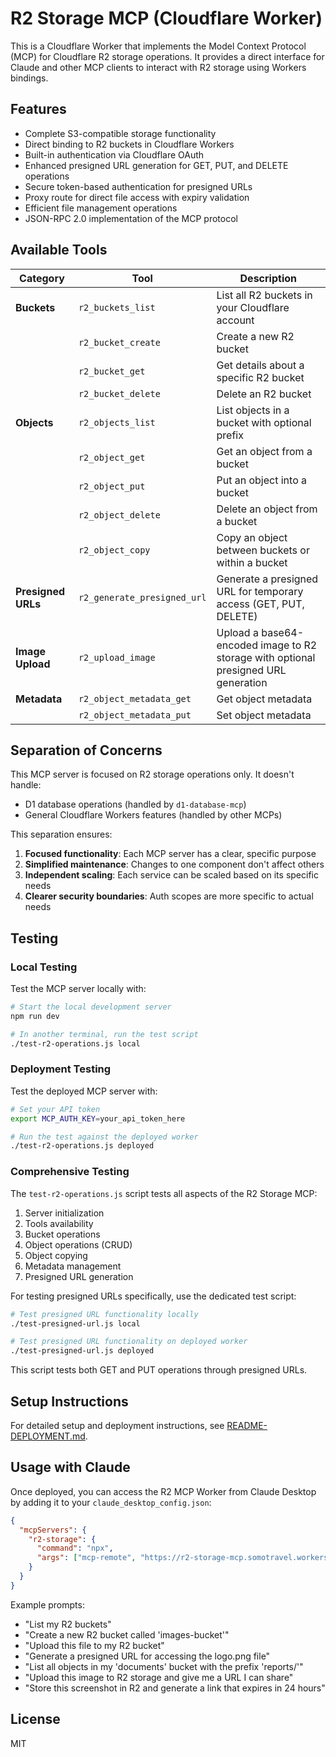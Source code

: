# R2 Storage MCP (Cloudflare Worker)

This is a Cloudflare Worker that implements the Model Context Protocol (MCP) for Cloudflare R2 storage operations. It provides a direct interface for Claude and other MCP clients to interact with R2 storage using Workers bindings.

## Features

- Complete S3-compatible storage functionality
- Direct binding to R2 buckets in Cloudflare Workers
- Built-in authentication via Cloudflare OAuth 
- Enhanced presigned URL generation for GET, PUT, and DELETE operations
- Secure token-based authentication for presigned URLs
- Proxy route for direct file access with expiry validation
- Efficient file management operations
- JSON-RPC 2.0 implementation of the MCP protocol

## Available Tools

| Category | Tool | Description |
|----------|------|-------------|
| **Buckets** | `r2_buckets_list` | List all R2 buckets in your Cloudflare account |
| | `r2_bucket_create` | Create a new R2 bucket |
| | `r2_bucket_get` | Get details about a specific R2 bucket |
| | `r2_bucket_delete` | Delete an R2 bucket |
| **Objects** | `r2_objects_list` | List objects in a bucket with optional prefix |
| | `r2_object_get` | Get an object from a bucket |
| | `r2_object_put` | Put an object into a bucket |
| | `r2_object_delete` | Delete an object from a bucket |
| | `r2_object_copy` | Copy an object between buckets or within a bucket |
| **Presigned URLs** | `r2_generate_presigned_url` | Generate a presigned URL for temporary access (GET, PUT, DELETE) |
| **Image Upload** | `r2_upload_image` | Upload a base64-encoded image to R2 storage with optional presigned URL generation |
| **Metadata** | `r2_object_metadata_get` | Get object metadata |
| | `r2_object_metadata_put` | Set object metadata |

## Separation of Concerns

This MCP server is focused on R2 storage operations only. It doesn't handle:

- D1 database operations (handled by `d1-database-mcp`)
- General Cloudflare Workers features (handled by other MCPs)

This separation ensures:

1. **Focused functionality**: Each MCP server has a clear, specific purpose
2. **Simplified maintenance**: Changes to one component don't affect others
3. **Independent scaling**: Each service can be scaled based on its specific needs
4. **Clearer security boundaries**: Auth scopes are more specific to actual needs

## Testing

### Local Testing

Test the MCP server locally with:

```bash
# Start the local development server
npm run dev

# In another terminal, run the test script
./test-r2-operations.js local
```

### Deployment Testing

Test the deployed MCP server with:

```bash
# Set your API token
export MCP_AUTH_KEY=your_api_token_here

# Run the test against the deployed worker
./test-r2-operations.js deployed
```

### Comprehensive Testing

The `test-r2-operations.js` script tests all aspects of the R2 Storage MCP:

1. Server initialization
2. Tools availability
3. Bucket operations
4. Object operations (CRUD)
5. Object copying
6. Metadata management
7. Presigned URL generation

For testing presigned URLs specifically, use the dedicated test script:

```bash
# Test presigned URL functionality locally
./test-presigned-url.js local

# Test presigned URL functionality on deployed worker
./test-presigned-url.js deployed
```

This script tests both GET and PUT operations through presigned URLs.

## Setup Instructions

For detailed setup and deployment instructions, see [README-DEPLOYMENT.md](./README-DEPLOYMENT.md).

## Usage with Claude

Once deployed, you can access the R2 MCP Worker from Claude Desktop by adding it to your `claude_desktop_config.json`:

```json
{
  "mcpServers": {
    "r2-storage": {
      "command": "npx",
      "args": ["mcp-remote", "https://r2-storage-mcp.somotravel.workers.dev/sse"]
    }
  }
}
```

Example prompts:
- "List my R2 buckets"
- "Create a new R2 bucket called 'images-bucket'"
- "Upload this file to my R2 bucket"
- "Generate a presigned URL for accessing the logo.png file"
- "List all objects in my 'documents' bucket with the prefix 'reports/'"
- "Upload this image to R2 storage and give me a URL I can share"
- "Store this screenshot in R2 and generate a link that expires in 24 hours"

## License

MIT